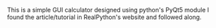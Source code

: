 This is a simple GUI calculator designed using python's PyQt5 module
I found the article/tutorial in RealPython's website and followed along.

